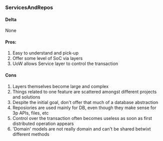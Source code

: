 ### ServicesAndRepos
#### Delta
None
#### Pros:
1. Easy to understand and pick-up
2. Offer some level of SoC via layers 
3. UoW allows Service layer to control the transaction 
#### Cons
1. Layers themselves become large and complex
2. Things related to one feature are scattered amongst different projects and solutions
3. Despite the initial goal, don't offer that much of a database abstraction 
4. Reposiories are used mainly for DB, even though they make sense for 3p APIs, files, etc
5. Control over the transaction often becomes useless as soon as first distributed operation appears
6. 'Domain' models are not really domain and can't be shared betwixt different methods